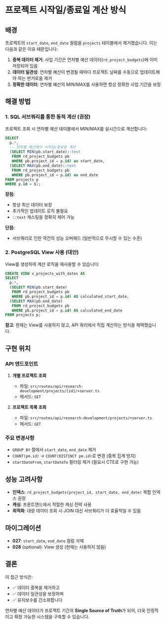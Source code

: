 # 프로젝트 시작일/종료일 계산 방식

## 배경

프로젝트의 `start_date`, `end_date` 컬럼을 `projects` 테이블에서 제거했습니다. 이는 다음과 같은 이유 때문입니다:

1. **중복 데이터 제거**: 사업 기간은 연차별 예산 데이터(`rd_project_budgets`)에 이미 저장되어 있음
2. **데이터 일관성**: 연차별 예산이 변경될 때마다 프로젝트 날짜를 수동으로 업데이트해야 하는 번거로움 제거
3. **정확한 데이터**: 연차별 예산의 MIN/MAX를 사용하면 항상 정확한 사업 기간을 보장

## 해결 방법

### 1. SQL 서브쿼리를 통한 동적 계산 (권장)

프로젝트 조회 시 연차별 예산 테이블에서 MIN/MAX를 실시간으로 계산합니다:

```sql
SELECT 
  p.*,
  -- 연차별 예산에서 시작일/종료일 계산
  (SELECT MIN(pb.start_date)::text 
   FROM rd_project_budgets pb 
   WHERE pb.project_id = p.id) as start_date,
  (SELECT MAX(pb.end_date)::text 
   FROM rd_project_budgets pb 
   WHERE pb.project_id = p.id) as end_date
FROM projects p
WHERE p.id = $1;
```

**장점:**
- 항상 최신 데이터 보장
- 추가적인 업데이트 로직 불필요
- `::text` 캐스팅을 정확히 제어 가능

**단점:**
- 서브쿼리로 인한 약간의 성능 오버헤드 (일반적으로 무시할 수 있는 수준)

### 2. PostgreSQL View 사용 (대안)

View를 생성하여 계산 로직을 재사용할 수 있습니다:

```sql
CREATE VIEW v_projects_with_dates AS
SELECT 
  p.*,
  (SELECT MIN(pb.start_date) 
   FROM rd_project_budgets pb 
   WHERE pb.project_id = p.id) AS calculated_start_date,
  (SELECT MAX(pb.end_date) 
   FROM rd_project_budgets pb 
   WHERE pb.project_id = p.id) AS calculated_end_date
FROM projects p;
```

**참고**: 현재는 View를 사용하지 않고, API 쿼리에서 직접 계산하는 방식을 채택했습니다.

## 구현 위치

### API 엔드포인트

1. **개별 프로젝트 조회**
   - 파일: `src/routes/api/research-development/projects/[id]/+server.ts`
   - 메서드: `GET`

2. **프로젝트 목록 조회**
   - 파일: `src/routes/api/research-development/projects/+server.ts`
   - 메서드: `GET`

### 주요 변경사항

- `GROUP BY` 절에서 `start_date`, `end_date` 제거
- `COUNT(pm.id)` → `COUNT(DISTINCT pm.id)`로 변경 (중복 집계 방지)
- `startDateFrom`, `startDateTo` 필터링 제거 (필요시 CTE로 구현 가능)

## 성능 고려사항

- **인덱스**: `rd_project_budgets(project_id, start_date, end_date)` 복합 인덱스 권장
- **캐싱**: 프론트엔드에서 적절한 캐싱 전략 사용
- **최적화**: 대량 데이터 조회 시 JOIN 대신 서브쿼리가 더 효율적일 수 있음

## 마이그레이션

- **027**: `start_date`, `end_date` 컬럼 삭제
- **028** (optional): View 생성 (현재는 사용하지 않음)

## 결론

이 접근 방식은:
- ✅ 데이터 중복을 제거하고
- ✅ 데이터 일관성을 보장하며
- ✅ 유지보수를 간소화합니다

연차별 예산 데이터가 프로젝트 기간의 **Single Source of Truth**가 되어, 더욱 안정적이고 확장 가능한 시스템을 구축할 수 있습니다.

